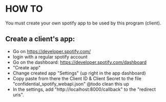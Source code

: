 # HOW TO

You must create your own spotify app to be used by this program (client).

## Create a client's app:

- Go on https://developer.spotify.com/
- login with a regular spotify account
- Go on the dashboard: https://developer.spotify.com/dashboard
- "Create app"
- Change created app "Settings" (up right in the app dashboard)
- Copy paste from there the Client ID & Client Secret to the file "confidential_spotify_webapi.json" @todo clean this up
- In the settings, add "http://localhost:8000/callback" to the "redirect uris".

